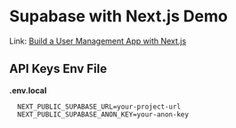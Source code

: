 # Supabase with Next.js Demo

Link: [Build a User Management App with Next.js](https://supabase.com/docs/guides/getting-started/tutorials/with-nextjs)

## API Keys Env File

**.env.local**

```text
  NEXT_PUBLIC_SUPABASE_URL=your-project-url
  NEXT_PUBLIC_SUPABASE_ANON_KEY=your-anon-key
```